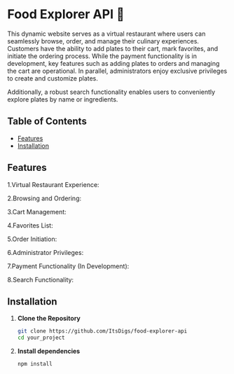 # Food Explorer API :hamburger:

This dynamic website serves as a virtual restaurant where users can seamlessly browse, order, and manage their culinary experiences. Customers have the ability to add plates to their cart, mark favorites, and initiate the ordering process. While the payment functionality is in development, key features such as adding plates to orders and managing the cart are operational. In parallel, administrators enjoy exclusive privileges to create and customize plates.

Additionally, a robust search functionality enables users to conveniently explore plates by name or ingredients.

## Table of Contents

- [Features](#features)
- [Installation](#installation)

## Features

1.Virtual Restaurant Experience:

2.Browsing and Ordering:

3.Cart Management:

4.Favorites List:

5.Order Initiation:

6.Administrator Privileges:

7.Payment Functionality (In Development):

8.Search Functionality:

## Installation

1. **Clone the Repository**

    ```bash
    git clone https://github.com/ItsDigs/food-explorer-api
    cd your_project

2. **Install dependencies**

    ```bash
    npm install
